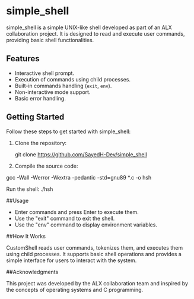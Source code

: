 # simple_shell

simple_shell is a simple UNIX-like shell developed as part of an ALX collaboration project.
It is designed to read and execute user commands, providing basic shell functionalities.

## Features

- Interactive shell prompt.
- Execution of commands using child processes.
- Built-in commands handling (`exit`, `env`).
- Non-interactive mode support.
- Basic error handling.

## Getting Started

Follow these steps to get started with simple_shell:

1. Clone the repository:

   git clone https://github.com/SayedH-Dev/simple_shell

2. Compile the source code:

gcc -Wall -Werror -Wextra -pedantic -std=gnu89 *.c -o hsh

Run the shell: ./hsh

##Usage

- Enter commands and press Enter to execute them.
- Use the "exit" command to exit the shell.
- Use the "env" command to display environment variables.

##How It Works

CustomShell reads user commands, tokenizes them, and executes them using child processes.
It supports basic shell operations and provides a simple interface for users to interact with the system.

##Acknowledgments

This project was developed by the ALX collaboration team and inspired by the concepts of operating systems and C programming.
